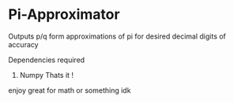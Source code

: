 # Pi-Approximator
Outputs p/q form approximations of pi for desired decimal digits of accuracy

Dependencies required
  1. Numpy
Thats it !

enjoy
great for math or something idk
